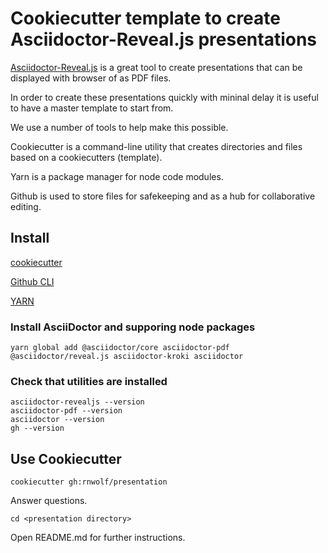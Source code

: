 # Cookiecutter template to create Asciidoctor-Reveal.js presentations

[Asciidoctor-Reveal.js](https://asciidoctor.org/docs/asciidoctor-revealjs/) is a great tool to create presentations that can be displayed with browser of as PDF files.

In order to create these presentations quickly with mininal delay it is useful to have a master template to start from. 

We use a number of tools to help make this possible.

Cookiecutter is a command-line utility that creates directories and files based on a cookiecutters (template).

Yarn is a package manager for node code modules.

Github is used to store files for safekeeping and as a hub for collaborative editing.

## Install

[cookiecutter](https://cookiecutter.readthedocs.io/) 

[Github CLI](https://cli.github.com/manual/installation)

[YARN](https://classic.yarnpkg.com/en/docs/install/)

### Install AsciiDoctor and supporing node packages

```
yarn global add @asciidoctor/core asciidoctor-pdf @asciidoctor/reveal.js asciidoctor-kroki asciidoctor
```

### Check that utilities are installed

```
asciidoctor-revealjs --version 
asciidoctor-pdf --version 
asciidoctor --version
gh --version
```

## Use Cookiecutter

```
cookiecutter gh:rnwolf/presentation
```

Answer questions.

```
cd <presentation directory>
```

Open README.md for further instructions.

